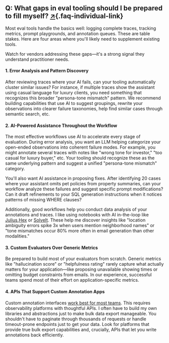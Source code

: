 ## Q: What gaps in eval tooling should I be prepared to fill myself? [↗](/blog/posts/evals-faq/what-gaps-in-eval-tooling-should-i-be-prepared-to-fill-myself.html){.faq-individual-link}

Most eval tools handle the basics well: logging complete traces, tracking metrics, prompt playgrounds, and annotation queues. These are table stakes. Here are four areas where you'll likely need to supplement existing tools. 

Watch for vendors addressing these gaps—it's a strong signal they understand practitioner needs.

#### 1. Error Analysis and Pattern Discovery

After reviewing traces where your AI fails, can your tooling automatically cluster similar issues? For instance, if multiple traces show the assistant using casual language for luxury clients, you need something that recognizes this broader "persona-tone mismatch" pattern. We recommend building capabilities that use AI to suggest groupings, rewrite your observations into clearer failure taxonomies, help find similar cases through semantic search, etc.

#### 2. AI-Powered Assistance Throughout the Workflow

The most effective workflows use AI to accelerate every stage of evaluation. During error analysis, you want an LLM helping categorize your open-ended observations into coherent failure modes. For example, you might annotate several traces with notes like "wrong tone for investor," "too casual for luxury buyer," etc. Your tooling should recognize these as the same underlying pattern and suggest a unified "persona-tone mismatch" category.

You'll also want AI assistance in proposing fixes. After identifying 20 cases where your assistant omits pet policies from property summaries, can your workflow analyze these failures and suggest specific prompt modifications? Can it draft refinements to your SQL generation instructions when it notices patterns of missing WHERE clauses? 

Additionally, good workflows help you conduct data analysis of your annotations and traces.  I like using notebooks with AI in-the-loop like [Julius](https://julius.ai/),[Hex](https://hex.tech) or [SolveIt](https://solveit.fast.ai/).  These help me discover insights like "location ambiguity errors spike 3x when users mention neighborhood names" or "tone mismatches occur 80% more often in email generation than other modalities."

#### 3. Custom Evaluators Over Generic Metrics

Be prepared to build most of your evaluators from scratch. Generic metrics like "hallucination score" or "helpfulness rating" rarely capture what actually matters for your application—like proposing unavailable showing times or omitting budget constraints from emails. In our experience, successful teams spend most of their effort on application-specific metrics.

#### 4. APIs That Support Custom Annotation Apps

Custom annotation interfaces [work best for most teams](/blog/posts/evals-faq/should-i-build-a-custom-annotation-tool-or-use-something-off-the-shelf.html). This requires observability platforms with thoughtful APIs. I often have to build my own libraries and abstractions just to make bulk data export manageable. You shouldn't have to paginate through thousands of requests or handle timeout-prone endpoints just to get your data. Look for platforms that provide true bulk export capabilities and, crucially, APIs that let you write annotations back efficiently.